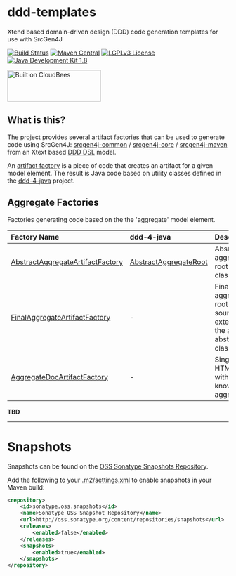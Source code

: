 ddd-templates
=============

Xtend based domain-driven design (DDD) code generation templates for use with SrcGen4J

[![Build Status](https://fuin-org.ci.cloudbees.com/job/ddd-templates/badge/icon)](https://fuin-org.ci.cloudbees.com/job/ddd-templates/)
[![Maven Central](https://maven-badges.herokuapp.com/maven-central/org.fuin.dsl.ddd/ddd-templates/badge.svg)](https://maven-badges.herokuapp.com/maven-central/org.fuin.dsl.ddd/ddd-templates/)
[![LGPLv3 License](http://img.shields.io/badge/license-LGPLv3-blue.svg)](https://www.gnu.org/licenses/lgpl.html)
[![Java Development Kit 1.8](https://img.shields.io/badge/JDK-1.8-green.svg)](http://www.oracle.com/technetwork/java/javase/downloads/jdk8-downloads-2133151.html)

<a href="https://fuin-org.ci.cloudbees.com/job/ddd-templates"><img src="http://www.fuin.org/images/Button-Built-on-CB-1.png" width="213" height="72" border="0" alt="Built on CloudBees"/></a>

What is this?
-------------
The project provides several artifact factories that can be used to generate code using SrcGen4J: 
[srcgen4j-common](https://github.com/fuinorg/srcgen4j-common/) / [srcgen4j-core](https://github.com/fuinorg/srcgen4j-core/) / [srcgen4j-maven](https://github.com/fuinorg/srcgen4j-maven/) 
from an Xtext based [DDD DSL](https://github.com/fuinorg/org.fuin.dsl.ddd) model.   

An [artifact factory](https://github.com/fuinorg/srcgen4j-commons/blob/master/src/main/java/org/fuin/srcgen4j/commons/ArtifactFactory.java) is a piece of code that creates an artifact for a given model element.
The result is Java code based on utility classes defined in the [ddd-4-java](https://github.com/fuinorg/ddd-4-java) project.

Aggregate Factories
-------------------
Factories generating code based on the the 'aggregate' model element.

| Factory Name | ddd-4-java | Description |
| :----------- | :--------- | :---------- |
| [AbstractAggregateArtifactFactory](https://github.com/fuinorg/ddd-templates/blob/master/src/main/java/org/fuin/dsl/ddd/gen/aggregate/AbstractAggregateArtifactFactory.xtend) | [AbstractAggregateRoot](https://github.com/fuinorg/ddd-4-java/blob/master/src/main/java/org/fuin/ddd4j/ddd/AbstractAggregateRoot.java) | Abstract aggregate root Java class. |
| [FinalAggregateArtifactFactory](https://github.com/fuinorg/ddd-templates/blob/master/src/main/java/org/fuin/dsl/ddd/gen/aggregate/FinalAggregateArtifactFactory.xtend)   | - | Final aggregate root Java source extending the above abstract class. |
| [AggregateDocArtifactFactory](https://github.com/fuinorg/ddd-templates/blob/master/src/main/java/org/fuin/dsl/ddd/gen/aggregate/AggregateDocArtifactFactory.xtend)   | - | Single HTML page with all known aggregates. |

**TBD**

- - - - - - - - -

Snapshots
=========

Snapshots can be found on the [OSS Sonatype Snapshots Repository](http://oss.sonatype.org/content/repositories/snapshots/org/fuin "Snapshot Repository"). 

Add the following to your [.m2/settings.xml](http://maven.apache.org/ref/3.2.1/maven-settings/settings.html "Reference configuration") to enable snapshots in your Maven build:

```xml
<repository>
    <id>sonatype.oss.snapshots</id>
    <name>Sonatype OSS Snapshot Repository</name>
    <url>http://oss.sonatype.org/content/repositories/snapshots</url>
    <releases>
        <enabled>false</enabled>
    </releases>
    <snapshots>
        <enabled>true</enabled>
    </snapshots>
</repository>
```
